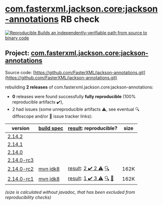 [com.fasterxml.jackson.core:jackson-annotations](https://search.maven.org/artifact/com.fasterxml.jackson.core/jackson-annotations/) RB check
=======

[![Reproducible Builds](https://reproducible-builds.org/images/logos/rb.svg) an independently-verifiable path from source to binary code](https://reproducible-builds.org/)

## Project: [com.fasterxml.jackson.core:jackson-annotations](https://search.maven.org/artifact/com.fasterxml.jackson.core/jackson-annotations/)

Source code: [https://github.com/FasterXML/jackson-annotations.git](https://github.com/FasterXML/jackson-annotations.git)

rebuilding **2 releases** of com.fasterxml.jackson.core:jackson-annotations:
- **0** releases were found successfully **fully reproducible** (100% reproducible artifacts :heavy_check_mark:),
- 2 had issues (some unreproducible artifacts :warning:, see eventual :mag: diffoscope and/or :memo: issue tracker links):

| version | [build spec](/BUILDSPEC.md) | [result](https://reproducible-builds.org/docs/jvm/): reproducible? | size |
| -- | --------- | ------ | -- |
| [2.14.2](https://search.maven.org/artifact/com.fasterxml.jackson.core/jackson-annotations/2.14.2/pom) | | | |
| [2.14.1](https://search.maven.org/artifact/com.fasterxml.jackson.core/jackson-annotations/2.14.1/pom) | | | |
| [2.14.0](https://search.maven.org/artifact/com.fasterxml.jackson.core/jackson-annotations/2.14.0/pom) | | | |
| [2.14.0-rc3](https://search.maven.org/artifact/com.fasterxml.jackson.core/jackson-annotations/2.14.0-rc3/pom) | | | |
| [2.14.0-rc2](https://search.maven.org/artifact/com.fasterxml.jackson.core/jackson-annotations/2.14.0-rc2/pom) | [mvn jdk8](jackson-annotations-2.14.0-rc2.buildspec) | [result](jackson-annotations-2.14.0-rc2.buildinfo): [2 :heavy_check_mark:  2 :warning:](jackson-annotations-2.14.0-rc2.buildcompare) [:mag:](jackson-annotations-2.14.0-rc2.diffoscope) | 162K |
| [2.14.0-rc1](https://search.maven.org/artifact/com.fasterxml.jackson.core/jackson-annotations/2.14.0-rc1/pom) | [mvn jdk8](jackson-annotations-2.14.0-rc1.buildspec) | [result](jackson-annotations-2.14.0-rc1.buildinfo): [1 :heavy_check_mark:  3 :warning:](jackson-annotations-2.14.0-rc1.buildcompare) [:mag:](jackson-annotations-2.14.0-rc1.diffoscope) [:memo:](https://github.com/FasterXML/oss-parent/pull/55) | 162K |

<i>(size is calculated without javadoc, that has been excluded from reproducibility checks)</i>
